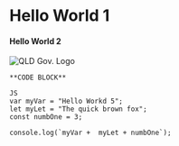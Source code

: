 # Hello World 1
#### Hello World 2

![QLD Gov.  Logo](![png-transparent-government-of-queensland-government-of-australia-government-agency-central-queensland-university-white-text-logo](https://github.com/olawale-oloye/skills-communicate-using-markdown/assets/105283274/a25462ce-1710-434d-830b-ff22e80550d0)
)
```
**CODE BLOCK**

JS
var myVar = "Hello Workd 5";
let myLet = "The quick brown fox";
const numbOne = 3;

console.log(`myVar +  myLet + numbOne`);

```
